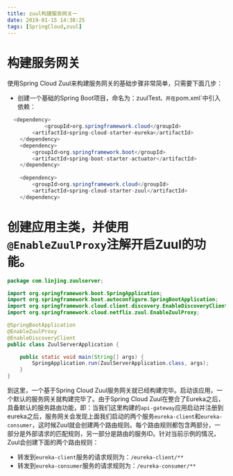 ```yaml
---
title: zuul构建服务网关一
date: 2019-01-15 14:38:25
tags: [SpringCloud,zuul]
---
```


# 构建服务网关

使用Spring Cloud Zuul来构建服务网关的基础步骤非常简单，只需要下面几步：

<!--more-->

- 创建一个基础的Spring Boot项目，命名为：zuulTest`。并在`pom.xml`中引入依赖：

```java
  <dependency>
            <groupId>org.springframework.cloud</groupId>
        <artifactId>spring-cloud-starter-eureka</artifactId>
    </dependency>
    <dependency>
        <groupId>org.springframework.boot</groupId>
        <artifactId>spring-boot-starter-actuator</artifactId>
    </dependency>
    
    <dependency>
        <groupId>org.springframework.cloud</groupId>
        <artifactId>spring-cloud-starter-zuul</artifactId>
    </dependency>
```



# 创建应用主类，并使用`@EnableZuulProxy`注解开启Zuul的功能。

 

```java
package com.linjing.zuulserver;

import org.springframework.boot.SpringApplication;
import org.springframework.boot.autoconfigure.SpringBootApplication;
import org.springframework.cloud.client.discovery.EnableDiscoveryClient;
import org.springframework.cloud.netflix.zuul.EnableZuulProxy;

@SpringBootApplication
@EnableZuulProxy
@EnableDiscoveryClient
public class ZuulServerApplication {

    public static void main(String[] args) {
        SpringApplication.run(ZuulServerApplication.class, args);
    }
}
```



到这里，一个基于Spring Cloud Zuul服务网关就已经构建完毕。启动该应用，一个默认的服务网关就构建完毕了。由于Spring Cloud Zuul在整合了Eureka之后，具备默认的服务路由功能，即：当我们这里构建的`api-gateway`应用启动并注册到eureka之后，服务网关会发现上面我们启动的两个服务`eureka-client`和`eureka-consumer`，这时候Zuul就会创建两个路由规则。每个路由规则都包含两部分，一部分是外部请求的匹配规则，另一部分是路由的服务ID。针对当前示例的情况，Zuul会创建下面的两个路由规则：

- 转发到`eureka-client`服务的请求规则为：`/eureka-client/**`
- 转发到`eureka-consumer`服务的请求规则为：`/eureka-consumer/**`